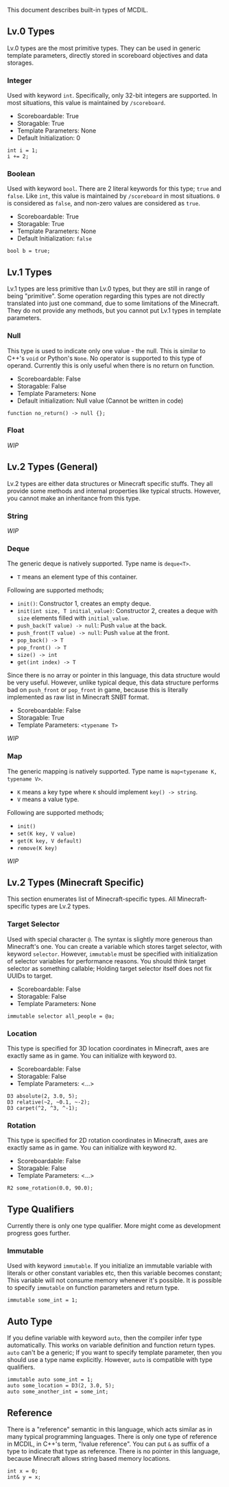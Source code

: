 This document describes built-in types of MCDIL.

## Lv.0 Types

Lv.0 types are the most primitive types.
They can be used in generic template parameters,
directly stored in scoreboard objectives and data storages.

### Integer

Used with keyword `int`. Specifically, only 32-bit integers are supported. In most situations, this value is maintained by `/scoreboard`.

- Scoreboardable: True
- Storagable: True
- Template Parameters: None
- Default Initialization: 0

```
int i = 1;
i += 2;
```

### Boolean

Used with keyword `bool`. There are 2 literal keywords for this type; `true` and `false`. Like `int`, this value is maintained by `/scoreboard` in most situations. `0` is considered as `false`, and non-zero values are considered as `true`.

- Scoreboardable: True
- Storagable: True
- Template Parameters: None
- Default Initialization: `false`

```
bool b = true;
```

## Lv.1 Types

Lv.1 types are less primitive than Lv.0 types, but they are still in range of being "primitive".
Some operation regarding this types are not directly translated into just one command, due to some limitations of the Minecraft.
They do not provide any methods, but you cannot put Lv.1 types in template parameters.

### Null

This type is used to indicate only one value - the null. This is similar to C++'s `void` or Python's `None`.
No operator is supported to this type of operand.
Currently this is only useful when there is no return on function.

- Scoreboardable: False
- Storagable: False
- Template Parameters: None
- Default initialization: Null value (Cannot be written in code)

```
function no_return() -> null {};
```

### Float

*WIP*

## Lv.2 Types (General)

Lv.2 types are either data structures or Minecraft specific stuffs.
They all provide some methods and internal properties like typical structs.
However, you cannot make an inheritance from this type.

### String

*WIP*

### Deque

The generic deque is natively supported. Type name is `deque<T>`.

- `T` means an element type of this container.

Following are supported methods;

- `init()`: Constructor 1, creates an empty deque.
- `init(int size, T initial_value)`: Constructor 2, creates a deque with `size` elements filled with `initial_value`.
- `push_back(T value) -> null`: Push `value` at the back.
- `push_front(T value) -> null`: Push `value` at the front.
- `pop_back() -> T`
- `pop_front() -> T`
- `size() -> int`
- `get(int index) -> T`

Since there is no array or pointer in this language, this data structure would be very useful.
However, unlike typical deque, this data structure performs bad on `push_front` or `pop_front` in game, because this is literally implemented as raw list in Minecraft SNBT format.

- Scoreboardable: False
- Storagable: True
- Template Parameters: `<typename T>`

*WIP*

### Map

The generic mapping is natively supported.
Type name is `map<typename K, typename V>`.

- `K` means a key type where `K` should implement `key() -> string`.
- `V` means a value type.

Following are supported methods;

- `init()`
- `set(K key, V value)`
- `get(K key, V default)`
- `remove(K key)`

*WIP*

## Lv.2 Types (Minecraft Specific)

This section enumerates list of Minecraft-specific types.
All Minecraft-specific types are Lv.2 types.

### Target Selector

Used with special character `@`.
The syntax is slightly more generous than Minecraft's one.
You can create a variable which stores target selector, with keyword `selector`.
However, `immutable` must be specified with initialization of selector variables for performance reasons.
You should think target selector as something callable;
Holding target selector itself does not fix UUIDs to target.

- Scoreboardable: False
- Storagable: False
- Template Parameters: None

```
immutable selector all_people = @a;
```

### Location

This type is specified for 3D location coordinates in Minecraft, axes are exactly same as in game.
You can initialize with keyword `D3`.

- Scoreboardable: False
- Storagable: False
- Template Parameters: <...>

```
D3 absolute(2, 3.0, 5);
D3 relative(~2, ~0.1, ~-2);
D3 carpet(^2, ^3, ^-1);
```

### Rotation

This type is specified for 2D rotation coordinates in Minecraft, axes are exactly same as in game.
You can initialize with keyword `R2`.

- Scoreboardable: False
- Storagable: False
- Template Parameters: <...>

```
R2 some_rotation(0.0, 90.0);
```

## Type Qualifiers

Currently there is only one type qualifier.
More might come as development progress goes further.

### Immutable

Used with keyword `immutable`.
If you initialize an immutable variable with literals or other constant variables etc,
then this variable becomes constant;
This variable will not consume memory whenever it's possible.
It is possible to specify `immutable` on function parameters and return type.

```
immutable some_int = 1;
```

## Auto Type

If you define variable with keyword `auto`,
then the compiler infer type automatically.
This works on variable definition and function return types.
`auto` can't be a generic;
If you want to specify template parameter,
then you should use a type name explicitly.
However, `auto` is compatible with type qualifiers.

```
immutable auto some_int = 1;
auto some_location = D3(2, 3.0, 5);
auto some_another_int = some_int;
```

## Reference

There is a "reference" semantic in this language,
which acts similar as in many typical programming languages.
There is only one type of reference in MCDIL, in C++'s term, "lvalue reference".
You can put `&` as suffix of a type to indicate that type as reference.
There is no pointer in this language, because Minecraft allows string based memory locations.

```
int x = 0;
int& y = x;
```
